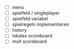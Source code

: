 - [ ] menu
- [ ] spielfeld / singleplayer
- [ ] spielfeld variabel
- [ ] spielregeln implementieren
- [ ] history
- [ ] lokales scoreboard
- [ ] mult scoreboard
